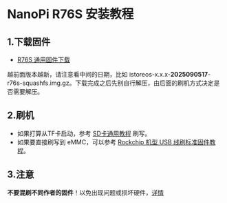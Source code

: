 # NanoPi R76S 安装教程

## 1.下载固件

* [R76S 通用固件下载](https://site.istoreos.com/firmware/download?devicename=r76s&firmware=iStoreOS)

越前面版本越新，请注意看中间的日期，比如 istoreos-x.x.x-**2025090517**-r76s-squashfs.img.gz。下载完成之后先别自行解压，由后面的刷机方式决定是否需要解压。

## 2.刷机
* 如果打算从TF卡启动，参考 [SD卡通用教程](/zh/guide/istoreos/install_sd.html) 刷写。
* 如果要直接刷写到 eMMC，可以参考 [Rockchip 机型 USB 线刷标准固件教程](/zh/guide/istoreos/install_rockchip_sysupgrade.html)。

## 3.注意
**不要混刷不同作者的固件**！以免出现问题或损坏硬件，[详情](https://github.com/istoreos/istoreos/issues/1012)
